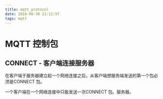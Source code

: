 ```yaml
---
title: mqtt_protocol
date: 2016-06-30 21:12:57
tags: mqtt
---
```



# MQTT 控制包

## CONNECT - 客户端连接服务器

在客户端于服务器建立起一个网络连接之后，从客户端想服务端发送的第一个包必须是CONNECT 包。

一个客户端在一个网络连接中只能发送一次CONNECT 包。服务器。
